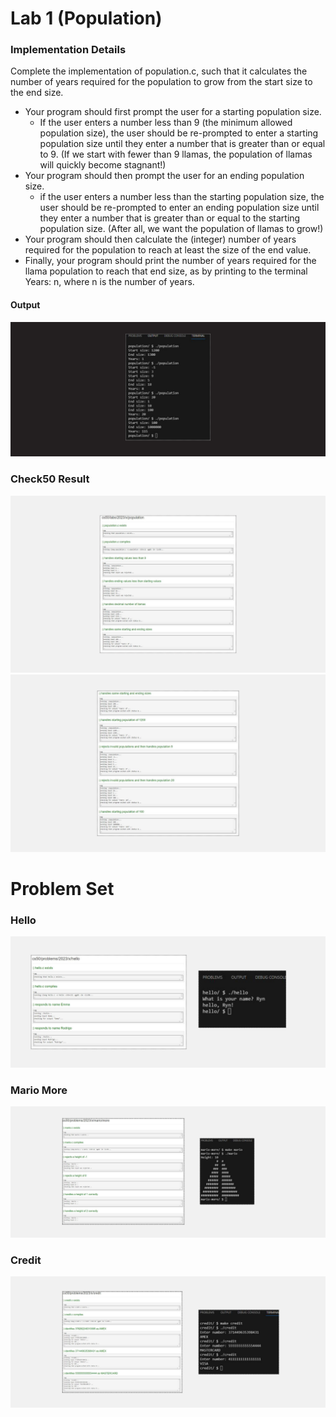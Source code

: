 <h1>Lab 1 (Population)</h1>

<h3> Implementation Details </h3>
<p>Complete the implementation of population.c, such that it calculates the number of years required for the population to grow from the start size to the end size.</p>

<ul>
<li>Your program should first prompt the user for a starting population size.

<ul>  
<li>If the user enters a number less than 9 (the minimum allowed population size), the user should be re-prompted to enter a starting population size until they enter a number that is greater than or equal to 9. (If we start with fewer than 9 llamas, the population of llamas will quickly become stagnant!)</li>
</ul>
</li>



<li>Your program should then prompt the user for an ending population size.
<ul>  
<li>if the user enters a number less than the starting population size, the user should be re-prompted to enter an ending population size until they enter a number that is greater than or equal to the starting population size. (After all, we want the population of llamas to grow!)</li>
</ul>
</li>


<li>Your program should then calculate the (integer) number of years required for the population to reach at least the size of the end value.</li>

<li>Finally, your program should print the number of years required for the llama population to reach that end size, as by printing to the terminal Years: n, where n is the number of years.</li>



  
</ul>


<h4>Output</h4>
<img src="assets/output.png">
<h3>Check50 Result </h3>
<img src="assets/1.png">
<img src="assets/2.png">
<h1>Problem Set</h1>
<h3>Hello</h3>
<img src="assets/hello.png">
<h3>Mario More</h3>
<img src="assets/mario.png">
<h3>Credit</h3>
<img src="assets/credit.png">
